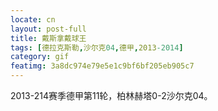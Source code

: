 ```yaml
---
locate: cn
layout: post-full
title: 戴斯拿戴球王
tags: [德拉克斯勒,沙尔克04,德甲,2013-2014]
category: gif
featimg: 3a8dc974e79e5e1c9bf6bf205eb905c7
---
```


2013-214赛季德甲第11轮，柏林赫塔0-2沙尔克04。
